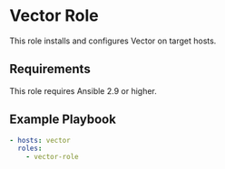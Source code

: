 # Vector Role

This role installs and configures Vector on target hosts.

## Requirements
This role requires Ansible 2.9 or higher.

## Example Playbook
```yaml
- hosts: vector
  roles:
    - vector-role
